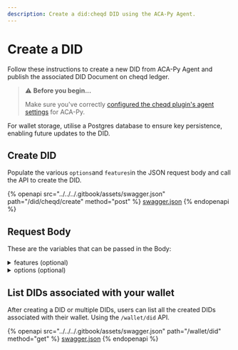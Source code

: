 ```yaml
---
description: Create a did:cheqd DID using the ACA-Py Agent.
---
```


# Create a DID

Follow these instructions to create a new DID from ACA-Py Agent and publish the associated DID Document on cheqd ledger.

> ⚠️ **Before you begin...**
>
> Make sure you've correctly [configured the cheqd plugin's agent settings](../setup-aca-py-agent.md) for ACA-Py.

For wallet storage, utilise a Postgres database to ensure key persistence, enabling future updates to the DID.

## Create DID

Populate the various `options`and `features`in the JSON request body and call the API to create the DID.&#x20;

{% openapi src="../../../.gitbook/assets/swagger.json" path="/did/cheqd/create" method="post" %}
[swagger.json](../../../.gitbook/assets/swagger.json)
{% endopenapi %}

## Request Body

These are the variables that can be passed in the Body:

<details>

<summary>features (optional)</summary>

Optional Object with Key-Value format for additional features of the new DID. This is for future use.

</details>

<details>

<summary>options (optional)</summary>

Optional Object with Key-Value format for additional configuration options, recommendations below:

"network": testnet or mainnet

"key\_type": "ed25519" or "bls12381g2"

</details>

## List DIDs associated with your wallet <a href="#list-dids-associated-with-your-account" id="list-dids-associated-with-your-account"></a>

After creating a DID or multiple DIDs, users can list all the created DIDs associated with their wallet. Using the `/wallet/did` API.

{% openapi src="../../../.gitbook/assets/swagger.json" path="/wallet/did" method="get" %}
[swagger.json](../../../.gitbook/assets/swagger.json)
{% endopenapi %}





